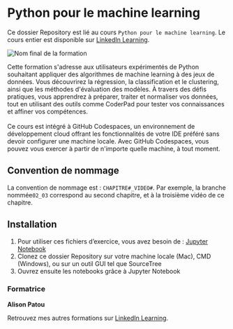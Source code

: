 #  Python pour le machine learning

Ce dossier Repository est lié au cours `Python pour le machine learning`. Le cours entier est disponible sur [LinkedIn Learning](https://www.linkedin.com/learning/python-pour-le-machine-learning).

![Nom final de la formation](https://media.licdn.com/dms/image/v2/D4E0DAQEzCmZbL3OjBg/learning-public-crop_675_1200/learning-public-crop_675_1200/0/1731579011854?e=2147483647&v=beta&t=MciXfAgWcmLSM4DqdH41wtRNRvQvkFJUwOLdY44N22A)

Cette formation s'adresse aux utilisateurs expérimentés de Python souhaitant appliquer des algorithmes de machine learning à des jeux de données. Vous découvrirez la régression, la classification et le clustering, ainsi que les méthodes d'évaluation des modèles. À travers des défis pratiques, vous apprendrez à préparer, traiter et normaliser vos données, tout en utilisant des outils comme CoderPad pour tester vos connaissances et affiner vos compétences. </br></br> Ce cours est intégré à GitHub Codespaces, un environnement de développement cloud offrant les fonctionnalités de votre IDE préféré sans devoir configurer une machine locale. Avec GitHub Codespaces, vous pouvez vous exercer à partir de n'importe quelle machine, à tout moment.

## Convention de nommage

La convention de nommage est : `CHAPITRE#_VIDEO#`. Par exemple, la branche nommée`02_03` correspond au second chapitre, et à la troisième vidéo de ce chapitre. 

## Installation

1. Pour utiliser ces fichiers d’exercice, vous avez besoin de : [Jupyter Notebook](https://jupyter.org/install)
2. Clonez ce dossier Repository sur votre machine locale (Mac), CMD (Windows), ou sur un outil GUI tel que SourceTree
3. Ouvrez ensuite les notebooks grâce à Jupyter Notebook

### Formatrice

**Alison Patou** 

Retrouvez mes autres formations sur [LinkedIn Learning](https://www.linkedin.com/learning/instructors/alison-patou).

[1]: # (End of FR-Instruction ###############################################################################################)

